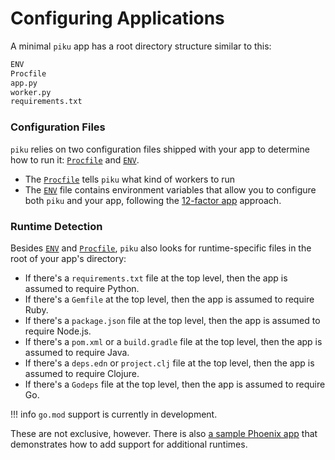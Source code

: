 # Configuring Applications

A minimal `piku` app has a root directory structure similar to  this:

```bash
ENV
Procfile
app.py
worker.py
requirements.txt
```

### Configuration Files

`piku` relies on two configuration files shipped with your app to determine how to run it: [`Procfile`](procfile.md) and [`ENV`](env.md).

* The [`Procfile`](procfile.md) tells `piku` what kind of workers to run
* The [`ENV`](env.md) file contains environment variables that allow you to configure both `piku` and your app, following the [12-factor app](https://12factor.net) approach.

### Runtime Detection

Besides [`ENV`](env.md) and [`Procfile`](procfile.md), `piku` also looks for runtime-specific files in the root of your app's directory:

* If there's a `requirements.txt` file at the top level, then the app is assumed to require Python.
* If there's a `Gemfile` at the top level, then the app is assumed to require Ruby.
* If there's a `package.json` file at the top level, then the app is assumed to require Node.js.
* If there's a `pom.xml` or a `build.gradle` file at the top level, then the app is assumed to require Java.
* If there's a `deps.edn` or `project.clj` file at the top level, then the app is assumed to require Clojure.
* If there's a `Godeps` file at the top level, then the app is assumed to require Go.

!!! info
    `go.mod` support is currently in development.

These are not exclusive, however. There is also [a sample Phoenix app](../community/examples.md#phoenix) that demonstrates how to add support for additional runtimes.